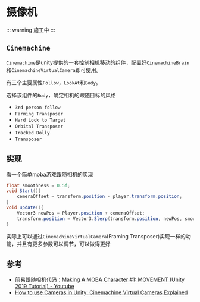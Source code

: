 # 摄像机
::: warning
施工中
:::

## `Cinemachine`

`Cinemachine`是unity提供的一套控制相机移动的组件，配置好`CinemachineBrain`和`CinemachineVirtualCamera`即可使用。

有三个主要属性`Follow`，`LookAt`和`Body`。

选择该组件的`Body`，确定相机的跟随目标的风格
- `3rd person follow`
- `Farming Transposer`
- `Hard Lock to Target`
- `Orbital Transposer`
- `Tracked Dolly`
- `Transposer`

## 实现

看一个简单moba游戏跟随相机的实现

``` csharp
float smoothness = 0.5f;
void Start(){
    cemeraOffset = transform.position - player.transform.position;
}
void update(){
    Vector3 newPos = Player.position + cemeraOffset;
    transform.position = Vector3.Slerp(transform.position, newPos, smoothness);
}
```

实际上可以通过`CinemachineVirtualCamera`(Framing Transposer)实现一样的功能，并且有更多参数可以调节，可以做得更好

## 参考
- 简易跟随相机代码：[Making A MOBA Character #1: MOVEMENT (Unity 2019 Tutorial) - Youtube](https://youtu.be/d_0dAwk3wqI?si=lkzEyYuIJKDawH5Q&t=140)
- [How to use Cameras in Unity: Cinemachine Virtual Cameras Explained](https://www.youtube.com/watch?v=asruvbmUyw8)